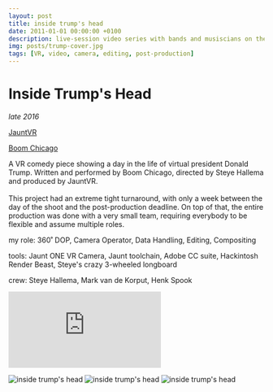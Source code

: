 ```yaml
---
layout: post
title: inside trump's head
date: 2011-01-01 00:00:00 +0100
description: live-session video series with bands and musiscians on the backseat
img: posts/trump-cover.jpg
tags: [VR, video, camera, editing, post-production]
---
```


# Inside Trump's Head
_late 2016_


[JauntVR](https://www.jauntvr.com/title/86827a514e)

[Boom Chicago](http://www.boomchicago.nl)

A VR comedy piece showing a day in the life of virtual president Donald Trump.
Written and performed by Boom Chicago, directed by Steye Hallema and produced by JauntVR.
<br/><br/>
This project had an extreme tight turnaround, with only a week between the day of the shoot
and the post-production deadline.
On top of that, the entire production was done with a very small team, requiring everybody
to be flexible and assume multiple roles.

my role: 360˚ DOP, Camera Operator, Data Handling, Editing, Compositing

tools: Jaunt ONE VR Camera, Jaunt toolchain, Adobe CC suite, Hackintosh Render Beast, Steye's crazy 3-wheeled longboard

crew: Steye Hallema, Mark van de Korput, Henk Spook


<iframe class="youtube" src="https://www.youtube.com/embed/myrC9KdIwi0" frameborder="0" allowfullscreen></iframe>

![inside trump's head]({{site.baseurl}}/assets/img/posts/trump-pano.jpg)
![inside trump's head]({{site.baseurl}}/assets/img/posts/trump-cam.jpg)
![inside trump's head]({{site.baseurl}}/assets/img/posts/trump-data.jpg)
